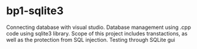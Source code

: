 # bp1-sqlite3
Connecting database with visual studio. Database management using .cpp code using sqlite3 library. Scope of this project includes transtactions, as well as the protection from SQL injection. Testing through SQLite gui
